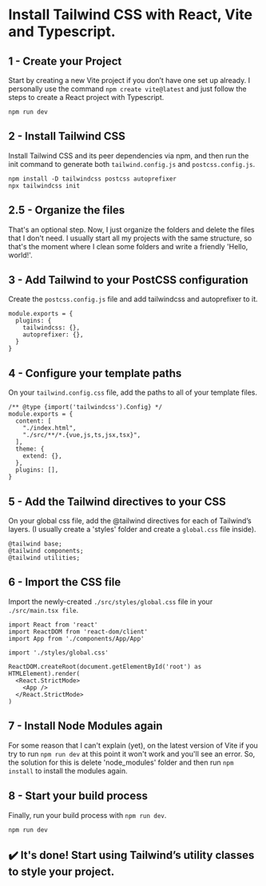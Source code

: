 # Install Tailwind CSS with React, Vite and Typescript.

## 1 - Create your Project

Start by creating a new Vite project if you don’t have one set up already.
I personally use the command `npm create vite@latest` and just follow the steps to create a React project with Typescript.

```
npm run dev
```


## 2 - Install Tailwind CSS
Install Tailwind CSS and its peer dependencies via npm, and then run the init command to generate both `tailwind.config.js` and `postcss.config.js`.

```
npm install -D tailwindcss postcss autoprefixer
npx tailwindcss init
```


## 2.5 - Organize the files
That's an optional step. Now, I just organize the folders and delete the files that I don't need.
I usually start all my projects with the same structure, so that's the moment where I clean some folders and write a friendly 'Hello, world!'.


## 3 - Add Tailwind to your PostCSS configuration
Create the `postcss.config.js` file and add tailwindcss and autoprefixer to it.

```
module.exports = {
  plugins: {
    tailwindcss: {},
    autoprefixer: {},
  }
}
```


## 4 - Configure your template paths
On your `tailwind.config.css` file, add the paths to all of your template files.

```
/** @type {import('tailwindcss').Config} */
module.exports = {
  content: [
    "./index.html",
    "./src/**/*.{vue,js,ts,jsx,tsx}",
  ],
  theme: {
    extend: {},
  },
  plugins: [],
}
```


## 5 - Add the Tailwind directives to your CSS
On your global css file, add the @tailwind directives for each of Tailwind’s layers.
(I usually create a 'styles' folder and create a `global.css` file inside).

```
@tailwind base;
@tailwind components;
@tailwind utilities;
```


## 6 - Import the CSS file
Import the newly-created `./src/styles/global.css` file in your `./src/main.tsx file`.

```
import React from 'react'
import ReactDOM from 'react-dom/client'
import App from './components/App/App'

import './styles/global.css'

ReactDOM.createRoot(document.getElementById('root') as HTMLElement).render(
  <React.StrictMode>
    <App />
  </React.StrictMode>
)
```


## 7 - Install Node Modules again
For some reason that I can't explain (yet), on the latest version of Vite if you try to run `npm run dev` at this point it won't work and you'll see an error.
So, the solution for this is delete 'node_modules' folder and then run `npm install` to install the modules again.


## 8 - Start your build process
Finally, run your build process with `npm run dev`.

```
npm run dev
```


## :heavy_check_mark: It's done! Start using Tailwind’s utility classes to style your project.
